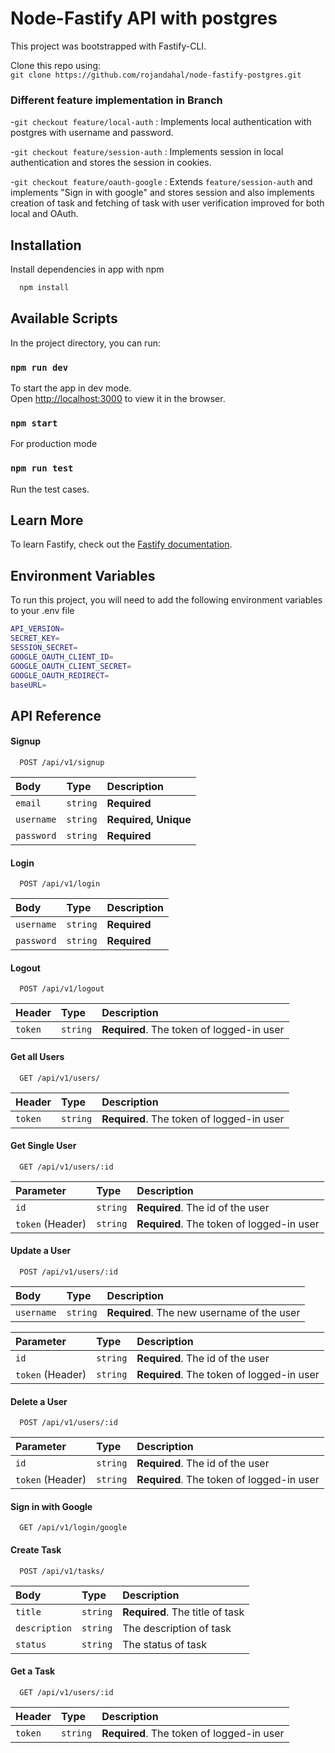# Node-Fastify API with postgres
This project was bootstrapped with Fastify-CLI.

Clone this repo using:  
`git clone https://github.com/rojandahal/node-fastify-postgres.git`

### Different feature implementation in Branch

-`git checkout feature/local-auth` : Implements local authentication with postgres with username and password. 

-`git checkout feature/session-auth` : Implements session in local authentication and stores the session in cookies.

-`git checkout feature/oauth-google` : Extends `feature/session-auth` and implements "Sign in with google" and stores session
 and also implements creation of task and fetching of task with user verification improved for both local and OAuth.


## Installation

Install dependencies in app with npm

```bash
  npm install
```
    

## Available Scripts

In the project directory, you can run:

### `npm run dev`
To start the app in dev mode.\
Open [http://localhost:3000](http://localhost:3000) to view it in the browser.

### `npm start`

For production mode

### `npm run test`

Run the test cases.

## Learn More

To learn Fastify, check out the [Fastify documentation](https://www.fastify.io/docs/latest/).


## Environment Variables

To run this project, you will need to add the following environment variables to your .env file

```bash
API_VERSION=
SECRET_KEY=
SESSION_SECRET=
GOOGLE_OAUTH_CLIENT_ID=
GOOGLE_OAUTH_CLIENT_SECRET=
GOOGLE_OAUTH_REDIRECT=
baseURL=
```


## API Reference

#### Signup

```http
  POST /api/v1/signup
```

| Body  | Type     | Description                |
| :-------- | :------- | :------------------------- |
| `email` | `string` | **Required**|
| `username` | `string` | **Required, Unique** |
| `password` | `string` | **Required**|

#### Login

```http
  POST /api/v1/login
```
| Body | Type     | Description                       |
| :-------- | :------- | :-------------------------------- |
| `username`      | `string` | **Required** |
| `password`      | `string` | **Required** |

#### Logout

```http
  POST /api/v1/logout
```
| Header | Type     | Description                       |
| :-------- | :------- | :-------------------------------- |
| `token`      | `string` | **Required**. The token of logged-in user |

#### Get all Users
```http
  GET /api/v1/users/
```
| Header | Type     | Description                       |
| :-------- | :------- | :-------------------------------- |
| `token`      | `string` | **Required**. The token of logged-in user |

#### Get Single User
```http
  GET /api/v1/users/:id
```
| Parameter | Type     | Description                       |
| :-------- | :------- | :-------------------------------- |
| `id`      | `string` | **Required**. The id of the user |
| `token` (Header)| `string` | **Required**. The token of logged-in user |

#### Update a User
```http
  POST /api/v1/users/:id
  ```
| Body | Type     | Description                       |
| :-------- | :------- | :-------------------------------- |
| `username`      | `string` | **Required**. The new username of the user |

| Parameter | Type     | Description                       |
| :-------- | :------- | :-------------------------------- |
| `id`      | `string` | **Required**. The id of the user |
| `token` (Header)     | `string` | **Required**. The token of logged-in user |

#### Delete a User
```http
  POST /api/v1/users/:id
```
| Parameter | Type     | Description                       |
| :-------- | :------- | :-------------------------------- |
| `id`      | `string` | **Required**. The id of the user |
| `token` (Header)      | `string` | **Required**. The token of logged-in user |

#### Sign in with Google
```http
  GET /api/v1/login/google
```
#### Create Task
```http
  POST /api/v1/tasks/
```
| Body | Type     | Description                       |
| :-------- | :------- | :-------------------------------- |
| `title`      | `string` | **Required**. The title of task |
| `description`      | `string` | The description of task |
| `status`      | `string` | The status of task |

#### Get a Task
```http
  GET /api/v1/users/:id
```
| Header | Type     | Description                       |
| :-------- | :------- | :-------------------------------- |
| `token`      | `string` | **Required**. The token of logged-in user |
